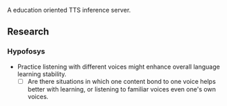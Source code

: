 A education oriented TTS inference server.

## Research
### Hypofosys
- Practice listening with different voices might enhance overall language learning stability.
  - [ ] Are there situations in which one content bond to one voice helps better with learning, or listening to familiar voices even one's own voices.
